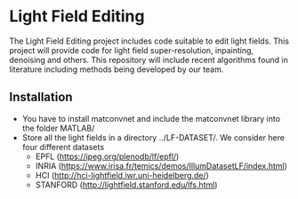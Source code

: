 # Light Field Editing

The Light Field Editing project includes code suitable to edit light fields. This project will provide code for light field super-resolution, inpainting, denoising and others. This repository will include recent algorithms found in literature including methods being developed by our team.


Installation
------------

* You have to install matconvnet and include the matconvnet library into the folder MATLAB/
* Store all the light fields in a directory ../LF-DATASET/. We consider here four different datasets
	- EPFL (https://jpeg.org/plenodb/lf/epfl/)
	- INRIA (https://www.irisa.fr/temics/demos/IllumDatasetLF/index.html)
	- HCI (http://hci-lightfield.iwr.uni-heidelberg.de/)
	- STANFORD (http://lightfield.stanford.edu/lfs.html)
